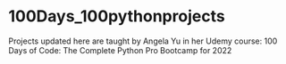 # 100Days_100pythonprojects
Projects updated here are taught by Angela Yu in her Udemy course:
100 Days of Code: The Complete Python Pro Bootcamp for 2022
